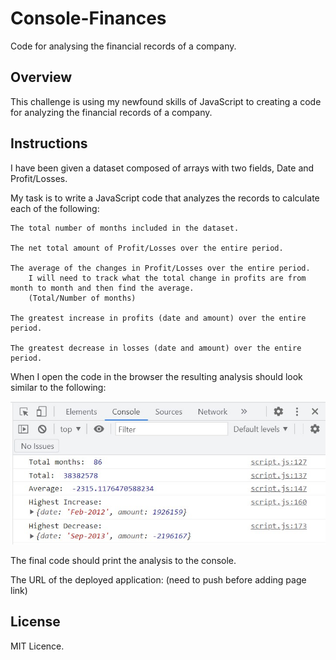 # Console-Finances

Code for analysing the financial records of a company.

## Overview

This challenge is using my newfound skills of JavaScript to creating a code for analyzing the financial records of a company.

## Instructions

I have been given a dataset composed of arrays with two fields, Date and Profit/Losses.

My task is to write a JavaScript code that analyzes the records to calculate each of the following:

    The total number of months included in the dataset.

    The net total amount of Profit/Losses over the entire period.

    The average of the changes in Profit/Losses over the entire period.
        I will need to track what the total change in profits are from month to month and then find the average.
        (Total/Number of months)

    The greatest increase in profits (date and amount) over the entire period.

    The greatest decrease in losses (date and amount) over the entire period.

When I open the code in the browser the resulting analysis should look similar to the following:

![image](./images/Screenshot.jpg)

The final code should print the analysis to the console.

The URL of the deployed application: (need to push before adding page link)

## License

MIT Licence.